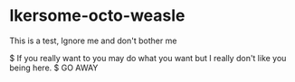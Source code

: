 # Ikersome-octo-weasle
This is a test, Ignore me and don't bother me

$ If you really want to you may do what you want but I really don't like you being here.
$ GO AWAY
